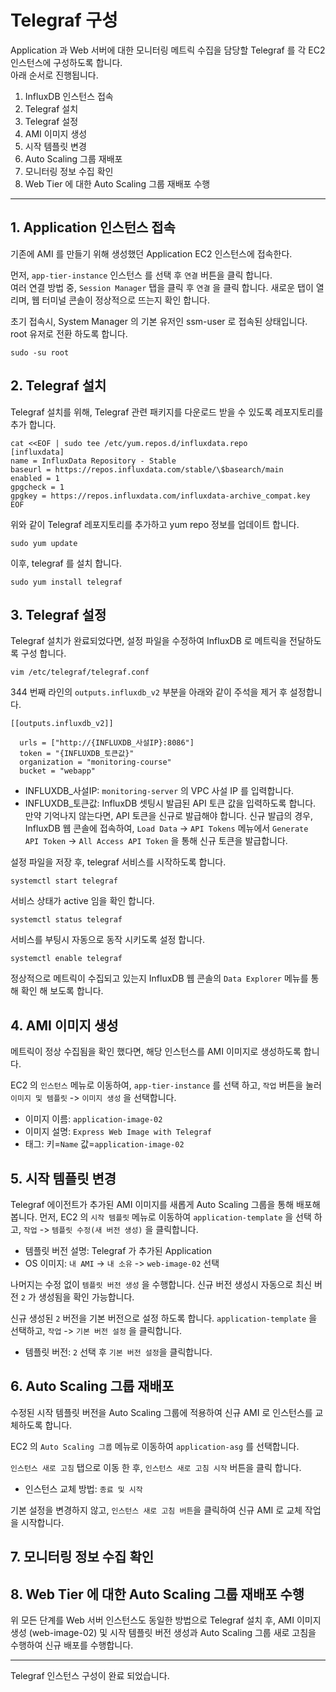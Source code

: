 # Telegraf 구성

Application 과 Web 서버에 대한 모니터링 메트릭 수집을 담당할 Telegraf 를 각 EC2 인스턴스에 구성하도록 합니다.  
아래 순서로 진행됩니다.

1. InfluxDB 인스턴스 접속
2. Telegraf 설치
3. Telegraf 설정
4. AMI 이미지 생성
5. 시작 템플릿 변경
6. Auto Scaling 그룹 재배포
7. 모니터링 정보 수집 확인
8. Web Tier 에 대한 Auto Scaling 그룹 재배포 수행

---
## 1. Application 인스턴스 접속
기존에 AMI 를 만들기 위해 생성했던 Application EC2 인스턴스에 접속한다. 

먼저, `app-tier-instance` 인스턴스 를 선택 후 `연결` 버튼을 클릭 합니다.  
여러 연결 방법 중, `Session Manager` 탭을 클릭 후 `연결` 을 클릭 합니다. 새로운 탭이 열리며, 웹 터미널 콘솔이 정상적으로 뜨는지 확인 합니다.  

초기 접속시, System Manager 의 기본 유저인 ssm-user 로 접속된 상태입니다. root 유저로 전환 하도록 합니다.

```
sudo -su root
```


## 2. Telegraf 설치
Telegraf 설치를 위해, Telegraf 관련 패키지를 다운로드 받을 수 있도록 레포지토리를 추가 합니다. 

```
cat <<EOF | sudo tee /etc/yum.repos.d/influxdata.repo
[influxdata]
name = InfluxData Repository - Stable
baseurl = https://repos.influxdata.com/stable/\$basearch/main
enabled = 1
gpgcheck = 1
gpgkey = https://repos.influxdata.com/influxdata-archive_compat.key
EOF
```

위와 같이 Telegraf 레포지토리를 추가하고 yum repo 정보를 업데이트 합니다.
```
sudo yum update
```

이후, telegraf 를 설치 합니다. 

```
sudo yum install telegraf
```

## 3. Telegraf 설정
Telegraf 설치가 완료되었다면, 설정 파일을 수정하여 InfluxDB 로 메트릭을 전달하도록 구성 합니다.

```
vim /etc/telegraf/telegraf.conf
```

344 번째 라인의 `outputs.influxdb_v2` 부분을 아래와 같이 주석을 제거 후 설정합니다.

```
[[outputs.influxdb_v2]]

  urls = ["http://{INFLUXDB_사설IP}:8086"]
  token = "{INFLUXDB_토큰값}"
  organization = "monitoring-course"
  bucket = "webapp"
```

- INFLUXDB_사설IP: `monitoring-server` 의 VPC 사설 IP 를 입력합니다. 
- INFLUXDB_토큰값: InfluxDB 셋팅시 발급된 API 토큰 값을 입력하도록 합니다.   
만약 기억나지 않는다면, API 토큰을 신규로 발급해야 합니다. 신규 발급의 경우, InfluxDB 웹 콘솔에 접속하여, `Load Data` -> `API Tokens` 메뉴에서 `Generate API Token` -> `All Access API Token` 을 통해 신규 토큰을 발급합니다. 

설정 파일을 저장 후, telegraf 서비스를 시작하도록 합니다.

```
systemctl start telegraf
```

서비스 상태가 active 임을 확인 합니다. 

```
systemctl status telegraf
```

서비스를 부팅시 자동으로 동작 시키도록 설정 합니다. 

```
systemctl enable telegraf
```

정상적으로 메트릭이 수집되고 있는지 InfluxDB 웹 콘솔의 `Data Explorer` 메뉴를 통해 확인 해 보도록 합니다. 


## 4. AMI 이미지 생성
메트릭이 정상 수집됨을 확인 했다면, 해당 인스턴스를 AMI 이미지로 생성하도록 합니다.

EC2 의 `인스턴스` 메뉴로 이동하여, `app-tier-instance` 를 선택 하고, `작업` 버튼을 눌러 `이미지 및 템플릿` -> `이미지 생성` 을 선택합니다. 

- 이미지 이름: `application-image-02`
- 이미지 설명: `Express Web Image with Telegraf`
- 태그: 키=`Name` 값=`application-image-02`


## 5. 시작 템플릿 변경

Telegraf 에이전트가 추가된 AMI 이미지를 새롭게 Auto Scaling 그룹을 통해 배포해 봅니다. 먼저, EC2 의 `시작 템플릿` 메뉴로 이동하여 `application-template` 을 선택 하고, `작업` -> `템플릿 수정(새 버전 생성)` 을 클릭합니다.

- 템플릿 버전 설명: Telegraf 가 추가된 Application
- OS 이미지: `내 AMI` -> `내 소유` -> `web-image-02` 선택

나머지는 수정 없이 `템플릿 버전 생성` 을 수행합니다. 
신규 버전 생성시 자동으로 최신 버전 `2` 가 생성됨을 확인 가능합니다. 

신규 생성된 `2` 버전을 기본 버전으로 설정 하도록 합니다. 
`application-template` 을 선택하고, `작업` -> `기본 버전 설정` 을 클릭합니다.

- 템플릿 버전: `2` 선택 후 `기본 버전 설정`을 클릭합니다. 


## 6. Auto Scaling 그룹 재배포
수정된 시작 템플릿 버전을 Auto Scaling 그룹에 적용하여 신규 AMI 로 인스턴스를 교체하도록 합니다. 

EC2 의 `Auto Scaling 그룹` 메뉴로 이동하여 `application-asg` 를 선택합니다. 

`인스턴스 새로 고침` 탭으로 이동 한 후, `인스턴스 새로 고침 시작` 버튼을 클릭 합니다. 

- 인스턴스 교체 방법: `종료 및 시작`

기본 설정을 변경하지 않고, `인스턴스 새로 고침 버튼`을 클릭하여 신규 AMI 로 교체 작업을 시작합니다. 

## 7. 모니터링 정보 수집 확인

## 8. Web Tier 에 대한 Auto Scaling 그룹 재배포 수행

위 모든 단계를 Web 서버 인스턴스도 동일한 방법으로 Telegraf 설치 후, AMI 이미지 생성 (web-image-02) 및 시작 템플릿 버전 생성과 Auto Scaling 그룹 새로 고침을 수행하여 신규 배포를 수행합니다.  

---

Telegraf 인스턴스 구성이 완료 되었습니다.
